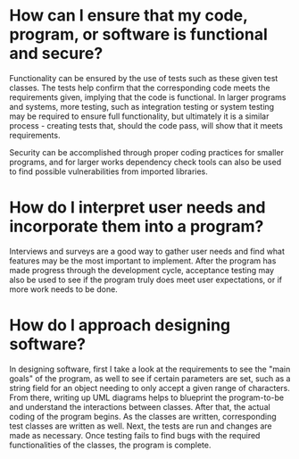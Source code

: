 # How can I ensure that my code, program, or software is functional and secure?

Functionality can be ensured by the use of tests such as these given test classes.  The tests help confirm that the corresponding code meets the requirements given, implying that the code is functional.  In larger programs and systems, more testing, such as integration testing or system testing may be required to ensure full functionality, but ultimately it is a similar process - creating tests that, should the code pass, will show that it meets requirements.

Security can be accomplished through proper coding practices for smaller programs, and for larger works dependency check tools can also be used to find possible vulnerabilities from imported libraries.

# How do I interpret user needs and incorporate them into a program?

Interviews and surveys are a good way to gather user needs and find what features may be the most important to implement.  After the program has made progress through the development cycle, acceptance testing may also be used to see if the program truly does meet user expectations, or if more work needs to be done.

# How do I approach designing software?

In designing software, first I take a look at the requirements to see the "main goals" of the program, as well to see if certain parameters are set, such as a string field for an object needing to only accept a given range of characters.  From there, writing up UML diagrams helps to blueprint the program-to-be and understand the interactions between classes. After that, the actual coding of the program begins.  As the classes are written, corresponding test classes are written as well.  Next, the tests are run and changes are made as necessary.  Once testing fails to find bugs with the required functionalities of the classes, the program is complete.
